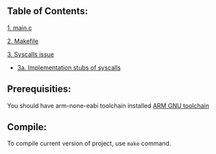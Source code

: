 

## Table of Contents:
[1. main.c](Chapters/1.%20main.c%20file.md)

[2. Makefile](Chapters/2.%20Makefile.md)

[3. Syscalls issue](Chapters/3.%20Syscalls%20issue.md)
- [3a. Implementation stubs of syscalls](Chapters/3a.%20Implementation%20stubs%20of%20syscalls.md)

## Prerequisities:
You should have arm-none-eabi toolchain installed [ARM GNU toolchain](https://developer.arm.com/downloads/-/gnu-rm)

## Compile:
To compile current version of project, use `make` command.

